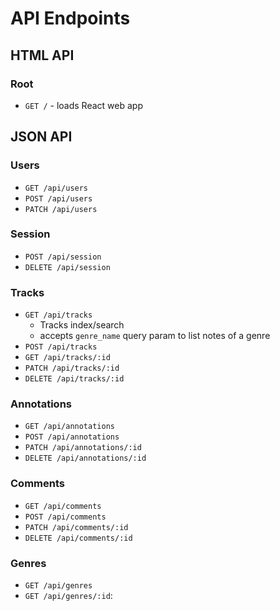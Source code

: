 # API Endpoints

## HTML API

### Root

- `GET /` - loads React web app

## JSON API

### Users

- `GET /api/users`
- `POST /api/users`
- `PATCH /api/users`

### Session

- `POST /api/session`
- `DELETE /api/session`

### Tracks

- `GET /api/tracks`
  - Tracks index/search
  - accepts `genre_name` query param to list notes of a genre
- `POST /api/tracks`
- `GET /api/tracks/:id`
- `PATCH /api/tracks/:id`
- `DELETE /api/tracks/:id`

### Annotations
- `GET /api/annotations`
- `POST /api/annotations`
- `PATCH /api/annotations/:id`
- `DELETE /api/annotations/:id`

### Comments
- `GET /api/comments`
- `POST /api/comments`
- `PATCH /api/comments/:id`
- `DELETE /api/comments/:id`

### Genres
- `GET /api/genres`
- `GET /api/genres/:id`:
